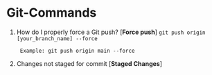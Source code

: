 # Git-Commands
1. How do I properly force a Git push? [**Force push**]
   `git push origin [your_branch_name] --force`
   ```http
    Example: git push origin main --force
    ```
3. Changes not staged for commit [**Staged Changes**]
   
